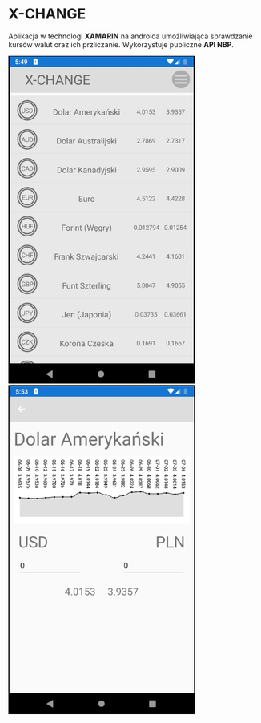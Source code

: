 # X-CHANGE

Aplikacja w technologi __XAMARIN__ na androida umożliwiająca sprawdzanie kursów walut oraz ich przliczanie.
Wykorzystuje publiczne __API NBP__.


![SCR1](/x1.png?raw=true)
![SCR2](/x2.png?raw=true)
